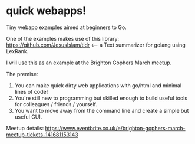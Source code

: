 # quick webapps!
Tiny webapp examples aimed at beginners to Go.

One of the examples makes use of this library: https://github.com/JesusIslam/tldr <-- a Text summarizer for golang using LexRank.

I will use this as an example at the Brighton Gophers March meetup.

The premise:

1) You can make quick dirty web applications with go/html and minimal lines of code!
2) You're still new to programming but skilled enough to build useful tools for colleagues / friends / yourself.
3) You want to move away from the command line and create a simple but useful GUI.

Meetup details:
https://www.eventbrite.co.uk/e/brighton-gophers-march-meetup-tickets-141681153143
